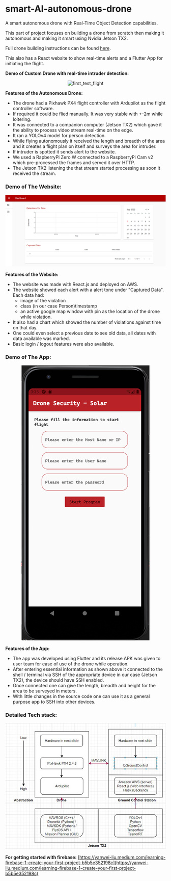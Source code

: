 # smart-AI-autonomous-drone

A smart autonomous drone with Real-Time Object Detection capabilities.

This part of project focuses on building a drone from scratch then making it autonomous and making it smart using Nvidia Jetson TX2.

Full drone building instructions can be found [here](https://github.com/NVIDIA-AI-IOT/redtail/wiki/Skypad-TBS-Discovery-Setup).

This also has a React website to show real-time alerts and a Flutter App for initiating the flight.

**Demo of Custom Drone with real-time intruder detection:**


<p align="center"><img src="images/README/first_test_flight.gif" alt="first_test_flight" width="480" height="270"/></p>


**Features of the Autonomous Drone:**

* The drone had a Pixhawk PX4 flight controller with Ardupilot as the flight controller software.
* If required it could be flied manually. It was very stable with +-2m while loitering.
* It was connected to a companion computer (Jetson TX2) which gave it the ability to process video stream real-time on the edge.
* It ran a YOLOv4 model for person detection.
* While flying autonomously it received the length and breadth of the area and it creates a flight plan on itself and surveys the area for intruder.
* If intruder is spotted it sends alert to the website.
* We used a RapberryPi Zero W connected to a RaspberryPi Cam v2 which pre-processed the frames and served it over HTTP.
* The Jetson TX2 listening the that stream started processing as soon it received the stream.


### **Demo of The Website:**


<p align="center"><img src="images/README/react_website_demo.png" alt="react_website_demo"/></p>


**Features of the Website:**

* The website was made with React.js and deployed on AWS.
* The website showed each alert with a alert tone under "Captured Data". Each data had:
  * image of the violation
  * class (in our case Person)timestamp
  * an active google map window with pin as the location of the drone while violation.
* It also had a chart which showed the number of violations against time on that day.
* One could even select a previous date to see old data, all dates with data available was marked.
* Basic login / logout features were also available.


### **Demo of The App:**


<p align="center"><img src="images/README/flutter_app_demo.png" alt="flutter_app_demo"/></p>


**Features of the App:**

* The app was developed using Flutter and its release APK was given to user team for ease of use of the drone while operation.
* After entering essential information as shown above it connected to the shell / terminal via SSH of the appropriate device in our case (Jetson TX2), the device should have SSH enabled.
* Once connected one can give the length, breadth and height for the area to be surveyed in meters.
* With little changes in the source code one can use it as a general purpose app to SSH into other devices.


### **Detailed Tech stack:**

<p align="center"><img src="images/README/tech_stack_actual.JPG" alt="tech_stack_actual"/></p>

**For getting started with firebase:** [https://yanwei-liu.medium.com/learning-firebase-1-create-your-first-project-b5b5e352198c](https://yanwei-liu.medium.com/learning-firebase-1-create-your-first-project-b5b5e352198c)
